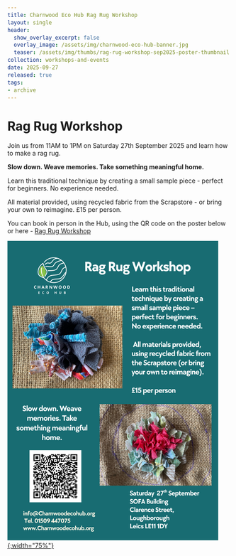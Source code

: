 ```yaml
---
title: Charnwood Eco Hub Rag Rug Workshop
layout: single
header:
  show_overlay_excerpt: false
  overlay_image: /assets/img/charnwood-eco-hub-banner.jpg
  teaser: /assets/img/thumbs/rag-rug-workshop-sep2025-poster-thumbnail.png
collection: workshops-and-events
date: 2025-09-27
released: true
tags:
- archive
---
```

# Rag Rug Workshop
 
Join us from 11AM to 1PM on Saturday 27th September 2025 and learn how to make a rag rug.

**Slow down. Weave memories. Take something meaningful home.**

Learn this traditional technique by creating a small sample piece - perfect for beginners. No experience needed.

All material provided, using recycled fabric from the Scrapstore - or bring your own to reimagine.  £15 per person.

You can book in person in the Hub, using the QR code on the poster below or here - [Rag Rug Workshop](https://www.eventbookings.com/b/event/rag-rug-taster-workshop)

[![Rag Rug Workshop](/assets/img/rag-rug-workshop-sep2025-poster.png){:width="75%"}](https://www.eventbookings.com/b/event/rag-rug-taster-workshop)
